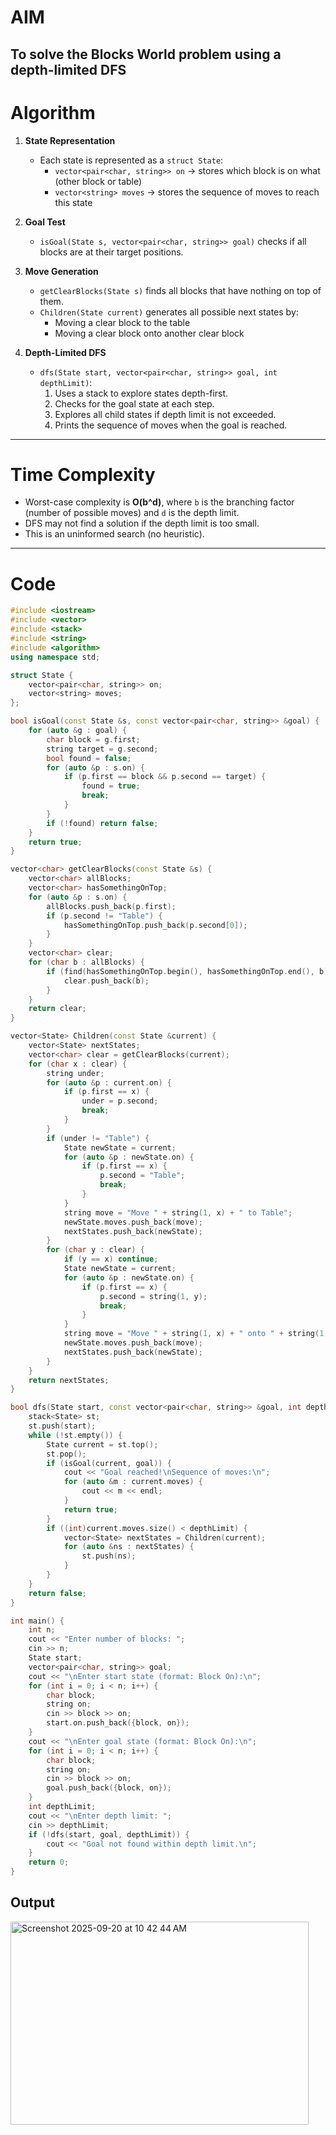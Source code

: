 # AIM
To solve the **Blocks World problem** using a **depth-limited DFS** 
---

# Algorithm

1. **State Representation**  
   - Each state is represented as a `struct State`:
     - `vector<pair<char, string>> on` → stores which block is on what (other block or table)  
     - `vector<string> moves` → stores the sequence of moves to reach this state

2. **Goal Test**  
   - `isGoal(State s, vector<pair<char, string>> goal)` checks if all blocks are at their target positions.

3. **Move Generation**  
   - `getClearBlocks(State s)` finds all blocks that have nothing on top of them.  
   - `Children(State current)` generates all possible next states by:
     - Moving a clear block to the table
     - Moving a clear block onto another clear block

4. **Depth-Limited DFS**  
   - `dfs(State start, vector<pair<char, string>> goal, int depthLimit)`:
     1. Uses a stack to explore states depth-first.
     2. Checks for the goal state at each step.
     3. Explores all child states if depth limit is not exceeded.
     4. Prints the sequence of moves when the goal is reached.

---

# Time Complexity
- Worst-case complexity is **O(b^d)**, where `b` is the branching factor (number of possible moves) and `d` is the depth limit.  
- DFS may not find a solution if the depth limit is too small.  
- This is an uninformed search (no heuristic).

---

# Code

```cpp
#include <iostream>
#include <vector>
#include <stack>
#include <string>
#include <algorithm>
using namespace std;

struct State {
    vector<pair<char, string>> on;
    vector<string> moves;
};

bool isGoal(const State &s, const vector<pair<char, string>> &goal) {
    for (auto &g : goal) {
        char block = g.first;
        string target = g.second;
        bool found = false;
        for (auto &p : s.on) {
            if (p.first == block && p.second == target) {
                found = true;
                break;
            }
        }
        if (!found) return false;
    }
    return true;
}

vector<char> getClearBlocks(const State &s) {
    vector<char> allBlocks;
    vector<char> hasSomethingOnTop;
    for (auto &p : s.on) {
        allBlocks.push_back(p.first);
        if (p.second != "Table") {
            hasSomethingOnTop.push_back(p.second[0]);
        }
    }
    vector<char> clear;
    for (char b : allBlocks) {
        if (find(hasSomethingOnTop.begin(), hasSomethingOnTop.end(), b) == hasSomethingOnTop.end()) {
            clear.push_back(b);
        }
    }
    return clear;
}

vector<State> Children(const State &current) {
    vector<State> nextStates;
    vector<char> clear = getClearBlocks(current);
    for (char x : clear) {
        string under;
        for (auto &p : current.on) {
            if (p.first == x) {
                under = p.second;
                break;
            }
        }
        if (under != "Table") {
            State newState = current;
            for (auto &p : newState.on) {
                if (p.first == x) {
                    p.second = "Table";
                    break;
                }
            }
            string move = "Move " + string(1, x) + " to Table";
            newState.moves.push_back(move);
            nextStates.push_back(newState);
        }
        for (char y : clear) {
            if (y == x) continue;
            State newState = current;
            for (auto &p : newState.on) {
                if (p.first == x) {
                    p.second = string(1, y);
                    break;
                }
            }
            string move = "Move " + string(1, x) + " onto " + string(1, y);
            newState.moves.push_back(move);
            nextStates.push_back(newState);
        }
    }
    return nextStates;
}

bool dfs(State start, const vector<pair<char, string>> &goal, int depthLimit) {
    stack<State> st;
    st.push(start);
    while (!st.empty()) {
        State current = st.top();
        st.pop();
        if (isGoal(current, goal)) {
            cout << "Goal reached!\nSequence of moves:\n";
            for (auto &m : current.moves) {
                cout << m << endl;
            }
            return true;
        }
        if ((int)current.moves.size() < depthLimit) {
            vector<State> nextStates = Children(current);
            for (auto &ns : nextStates) {
                st.push(ns);
            }
        }
    }
    return false;
}

int main() {
    int n;
    cout << "Enter number of blocks: ";
    cin >> n;
    State start;
    vector<pair<char, string>> goal;
    cout << "\nEnter start state (format: Block On):\n";
    for (int i = 0; i < n; i++) {
        char block;
        string on;
        cin >> block >> on;
        start.on.push_back({block, on});
    }
    cout << "\nEnter goal state (format: Block On):\n";
    for (int i = 0; i < n; i++) {
        char block;
        string on;
        cin >> block >> on;
        goal.push_back({block, on});
    }
    int depthLimit;
    cout << "\nEnter depth limit: ";
    cin >> depthLimit;
    if (!dfs(start, goal, depthLimit)) {
        cout << "Goal not found within depth limit.\n";
    }
    return 0;
}
```
## Output

<img width="477" height="325" alt="Screenshot 2025-09-20 at 10 42 44 AM" src="https://github.com/user-attachments/assets/ca0b85b7-6d80-43bc-9258-8f7f2665908e" />
